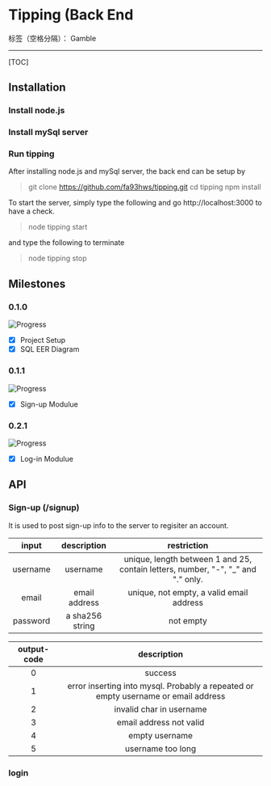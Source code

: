 # Tipping (Back End

标签（空格分隔）： Gamble

---

[TOC]
## Installation
### Install node.js
### Install mySql server
### Run tipping
After installing node.js and mySql server, the back end can be setup by

> git clone https://github.com/fa93hws/tipping.git
> cd tipping
> npm install

To start the server, simply type the following and go http://localhost:3000 to have a check.
> node tipping start

and type the following to terminate
> node tipping stop

## Milestones
### 0.1.0
![Progress](http://progressed.io/bar/100)
- [x] Project Setup
- [x] SQL EER Diagram

### 0.1.1
![Progress](http://progressed.io/bar/100)
- [x] Sign-up Modulue

### 0.2.1
![Progress](http://progressed.io/bar/0)
- [x] Log-in Modulue

## API
### Sign-up (/signup)
It is used to post sign-up info to the server to regisiter an account.

|input|description|restriction|
|:-:|:-:|:-:|
|username| username| unique, length between 1 and 25, contain letters, number, "-", "_" and "." only.
|email|email address| unique, not empty, a valid email address|
|password|a sha256 string| not empty

|output-code|description|
|:-:|:-:|
|0|success|
|1|error inserting into mysql. Probably a repeated or empty username or email address| 
|2|invalid char in username|
|3| email address not valid|
|4| empty username|
|5| username too long|


### login







